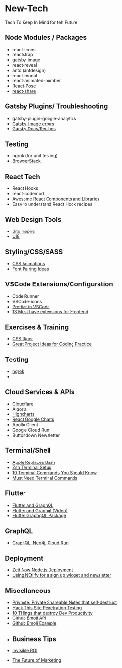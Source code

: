 # New-Tech

Tech To Keep In Mind for teh Future

## Node Modules / Packages

- react-icons
- reactstrap
- gatsby-image
- react-reveal
- antd (antdesign)
- react-modal
- react-animated-number
- [React-Pose][9]
- [react-share][12]

## Gatsby Plugins/ Troubleshooting

- gatsby-plugin-google-analytics
- [Gatsby-Image errors][27]
- [Gatsby Docs/Recipes][34]

## Testing

- ngrok (for unit testing)
- [BrowserStack][38]

## React Tech

- React Hooks
- react-codemod
- [Awesome React Components and Libraries][2]
- [Easy to understand React Hook recipes][19]

## Web Design Tools

- [Site Inspire][1]
- [UI8][23]

## Styling/CSS/SASS

- [CSS Animations][8]
- [Font Pairing Ideas][21]

## VSCode Extensions/Configuration

- Code Runner
- VSCode-icons
- [Prettier in VSCode][13]
- [13 Must have extensions for Frontend][37]

## Exercises & Training

- [CSS Diner][3]
- [Great Project Ideas for Coding Practice][30]

## Testing

- [ngrok][4]
-

## Cloud Services & APIs

- [Cloudflare][5]
- Algoria
- [Highcharts][6]
- [React Google Charts][7]
- Apollo Client
- Google Cloud Run
- [Buttondown Newsletter][28]

## Terminal/Shell

- [Apple Replaces Bash][10]
- [Zsh Terminal Setup][11]
- [10 Terminal Commands You Should Know][35]
- [Must Need Terminal Commands][36]

## Flutter

- [Flutter and GraphQL][14]
- [Flutter and Graphql (Video)][15]
- [Flutter GraphqQL Package][16]

## GraphQL

- [GraphQL, Neo4j, Cloud Run][17]

## Deployment

- [Zeit Now Node.js Deployment][18]
- [Using NEtlify for a sign up widget and newsletter][29]

## Miscellaneous

- [Privnote: Private Shareable Notes that self-destruct][22]
- [Hack This Site Penetration Testing][24]
- [10 THings that destroy Dev Productivity][31]
- [Github Emoji API ][32]
- [Github Emoji Example][33]

* ## Business Tips

* [Invisible ROI][25]
* [The Future of Marketing][26]

<!--! Links -->

[1]: https://www.siteinspire.com
[2]: https://github.com/brillout/awesome-react-components
[3]: https://flukeout.github.io
[4]: https://ngrok.com
[5]: https://support.cloudflare.com/hc/en-us/articles/205177068-How-does-Cloudflare-work-
[6]: https://www.highcharts.com/
[7]: https://react-google-charts.com/
[8]: https://codepen.io/Kseso/pen/bfzjC
[9]: https://popmotion.io/pose/learn/install/

<!-- Terminal/Command Line -->

[10]: https://www.theverge.com/2019/6/4/18651872/apple-macos-catalina-zsh-bash-shell-replacement-features
[11]: https://dev.to/aspittel/my-terminal-setup-iterm2--zsh--30lm
[12]: https://github.com/nygardk/react-share
[35]: https://medium.com/better-programming/here-are-11-console-commands-every-developer-should-know-54e348ef22fa
[36]: https://medium.com/better-programming/advanced-cli-commands-you-should-know-as-a-developer-7bc48c752a5e

<!-- Flutter Stuff Below -->

[14]: https://medium.com/flutter-community/graphql-with-flutter-d974abcd2ccc
[15]: https://www.youtube.com/watch?v=Re7FPa3wzN0#action=share
[16]: https://pub.dev/packages/graphql_flutter

<!-- GraphQL -->

[17]: https://medium.com/google-cloud/secure-graphql-apis-in-minutes-with-google-cloud-run-and-grand-stack-97d050dbc744

<!-- Deployment -->

[18]: https://zeit.co/
[19]: https://usehooks.com/
[20]: https://ngrok.com/

<!-- Font Ideas -->

[21]: https://fontpair.co/

<!-- miscellaneous -->

[22]: https://privnote.com/
[23]: https://ui8.net/
[24]: https://www.hackthissite.org/
[29]: https://css-tricks.com/using-netlify-forms-and-netlify-functions-to-build-an-email-sign-up-widget/
[31]: https://medium.com/hackernoon/top-12-things-that-destroy-developer-productivity-2ddf0abc190
[32]: https://api.github.com/emojis
[33]: https://github-emoji-list.herokuapp.com/

<!-- Business -->

[25]: https://www.entrepreneur.com/article/309727
[26]: https://www.entrepreneur.com/article/302144

<!-- Gatsby -->

[27]: https://theleakycauldronblog.com/blog/problems-with-gatsby-image-and-their-workarounds/

 <!-- 
  -->

[28]: https://buttondown.email/
[30]: https://medium.com/better-programming/heres-a-list-of-app-ideas-you-could-start-coding-today-b5f33f94a42e

<!-- Gatsby -->

[34]: https://github.com/gatsbyjs/gatsby/tree/master/docs/docs

<!-- VS Code Extensions  -->

[13]: https://glebbahmutov.com/blog/configure-prettier-in-vscode/#integrate-eslint-in-vscode
[37]: https://revelry.co/vs-code-extensions/
[38]: https://www.browserstack.com/
